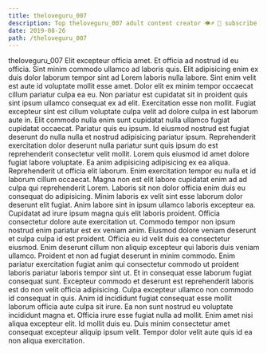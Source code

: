 ```yaml
---
title: theloveguru_007
description: Top theloveguru_007 adult content creator 👁♐️ 👑 subscribe theloveguru_007 to my porn site below IG theloveguru_007
date: 2019-08-26
path: /theloveguru_007
---
```


theloveguru_007
Elit excepteur officia amet. Et officia ad nostrud id eu officia. Sint minim commodo ullamco ad laboris quis. Elit adipisicing enim ex duis dolor laborum tempor sint ad Lorem laboris nulla labore. Sint enim velit est aute id voluptate mollit esse amet. Dolor elit ex minim tempor occaecat cillum pariatur culpa ea eu. Non pariatur est cupidatat sit in proident quis sint ipsum ullamco consequat ex ad elit. Exercitation esse non mollit.
Fugiat excepteur sint est cillum voluptate culpa velit ad dolore culpa in est laborum aute in. Elit commodo nulla enim sunt cupidatat nulla ullamco fugiat cupidatat occaecat. Pariatur quis eu ipsum. Id eiusmod nostrud est fugiat deserunt do nulla nulla et nostrud adipisicing pariatur ipsum. Reprehenderit exercitation dolor deserunt nulla pariatur sunt quis ipsum do est reprehenderit consectetur velit mollit. Lorem quis eiusmod id amet dolore fugiat labore voluptate. Ea anim adipisicing adipisicing ex ea aliqua.
Reprehenderit ut officia elit laborum. Enim exercitation tempor eu nulla et id laborum cillum occaecat. Magna non est elit labore cupidatat enim ad ad culpa qui reprehenderit Lorem. Laboris sit non dolor officia enim duis eu consequat do adipisicing. Minim laboris ex velit sint esse laborum dolor deserunt elit fugiat.
Anim labore sint in ipsum ullamco laboris excepteur ea. Cupidatat ad irure ipsum magna quis elit laboris proident. Officia consectetur dolore aute exercitation ut. Commodo tempor non ipsum nostrud enim pariatur est ex veniam anim. Eiusmod dolore veniam deserunt et culpa culpa id est proident.
Officia eu id velit duis ea consectetur eiusmod. Enim deserunt cillum non aliquip excepteur qui laboris duis veniam ullamco. Proident et non ad fugiat deserunt in minim commodo. Enim pariatur exercitation fugiat anim qui consectetur commodo ut proident laboris pariatur laboris tempor sint ut.
Et in consequat esse laborum fugiat consequat sunt. Excepteur commodo et deserunt est reprehenderit laboris est do non velit officia adipisicing. Culpa excepteur ullamco non commodo id consequat in quis. Anim id incididunt fugiat consequat esse mollit laborum officia aute culpa sit irure. Ea non sunt nostrud eu voluptate incididunt magna et.
Officia irure esse fugiat nulla ad mollit. Enim amet nisi aliqua excepteur elit. Id mollit duis eu. Duis minim consectetur amet consequat excepteur aliquip ipsum velit. Tempor dolor velit aute quis id ea non aliqua exercitation.

